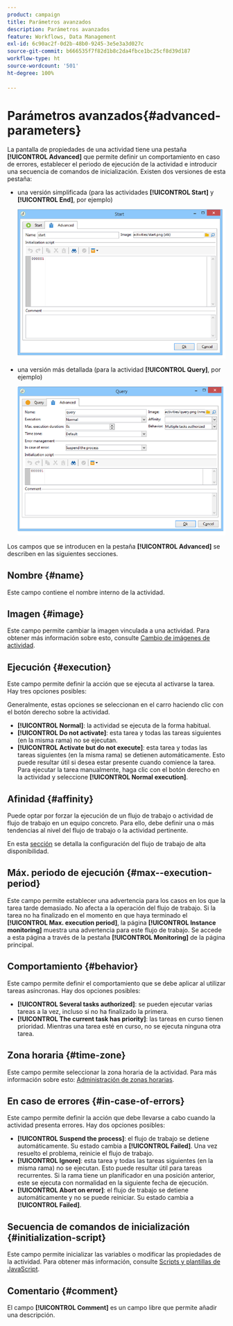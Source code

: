 ```yaml
---
product: campaign
title: Parámetros avanzados
description: Parámetros avanzados
feature: Workflows, Data Management
exl-id: 6c90ac2f-0d2b-48b0-9245-3e5e3a3d027c
source-git-commit: b666535f7f82d1b8c2da4fbce1bc25cf8d39d187
workflow-type: ht
source-wordcount: '501'
ht-degree: 100%

---
```


# Parámetros avanzados{#advanced-parameters}



La pantalla de propiedades de una actividad tiene una pestaña **[!UICONTROL Advanced]** que permite definir un comportamiento en caso de errores, establecer el periodo de ejecución de la actividad e introducir una secuencia de comandos de inicialización. Existen dos versiones de esta pestaña:

* una versión simplificada (para las actividades **[!UICONTROL Start]** y **[!UICONTROL End]**, por ejemplo)

  ![](assets/wf-advanced-basic.png)

* una versión más detallada (para la actividad **[!UICONTROL Query]**, por ejemplo)

  ![](assets/wf-advanced-full.png)

Los campos que se introducen en la pestaña **[!UICONTROL Advanced]** se describen en las siguientes secciones.

## Nombre {#name}

Este campo contiene el nombre interno de la actividad.

## Imagen {#image}

Este campo permite cambiar la imagen vinculada a una actividad. Para obtener más información sobre esto, consulte [Cambio de imágenes de actividad](managing-activity-images.md).

## Ejecución {#execution}

Este campo permite definir la acción que se ejecuta al activarse la tarea. Hay tres opciones posibles:

Generalmente, estas opciones se seleccionan en el carro haciendo clic con el botón derecho sobre la actividad.

* **[!UICONTROL Normal]**: la actividad se ejecuta de la forma habitual.
* **[!UICONTROL Do not activate]**: esta tarea y todas las tareas siguientes (en la misma rama) no se ejecutan.
* **[!UICONTROL Activate but do not execute]**: esta tarea y todas las tareas siguientes (en la misma rama) se detienen automáticamente. Esto puede resultar útil si desea estar presente cuando comience la tarea. Para ejecutar la tarea manualmente, haga clic con el botón derecho en la actividad y seleccione **[!UICONTROL Normal execution]**.

## Afinidad {#affinity}

Puede optar por forzar la ejecución de un flujo de trabajo o actividad de flujo de trabajo en un equipo concreto. Para ello, debe definir una o más tendencias al nivel del flujo de trabajo o la actividad pertinente.

En esta [sección](../../installation/using/configuring-campaign-server.md#high-availability-workflows-and-affinities) se detalla la configuración del flujo de trabajo de alta disponibilidad.


## Máx. periodo de ejecución {#max--execution-period}

Este campo permite establecer una advertencia para los casos en los que la tarea tarde demasiado. No afecta a la operación del flujo de trabajo. Si la tarea no ha finalizado en el momento en que haya terminado el **[!UICONTROL Max. execution period]**, la página **[!UICONTROL Instance monitoring]** muestra una advertencia para este flujo de trabajo. Se accede a esta página a través de la pestaña **[!UICONTROL Monitoring]** de la página principal.

## Comportamiento {#behavior}

Este campo permite definir el comportamiento que se debe aplicar al utilizar tareas asíncronas. Hay dos opciones posibles:

* **[!UICONTROL Several tasks authorized]**: se pueden ejecutar varias tareas a la vez, incluso si no ha finalizado la primera.
* **[!UICONTROL The current task has priority]**: las tareas en curso tienen prioridad. Mientras una tarea esté en curso, no se ejecuta ninguna otra tarea.

## Zona horaria {#time-zone}

Este campo permite seleccionar la zona horaria de la actividad. Para más información sobre esto: [Administración de zonas horarias](managing-time-zones.md).

## En caso de errores {#in-case-of-errors}

Este campo permite definir la acción que debe llevarse a cabo cuando la actividad presenta errores. Hay dos opciones posibles:

* **[!UICONTROL Suspend the process]**: el flujo de trabajo se detiene automáticamente. Su estado cambia a **[!UICONTROL Failed]**. Una vez resuelto el problema, reinicie el flujo de trabajo.
* **[!UICONTROL Ignore]**: esta tarea y todas las tareas siguientes (en la misma rama) no se ejecutan. Esto puede resultar útil para tareas recurrentes. Si la rama tiene un planificador en una posición anterior, este se ejecuta con normalidad en la siguiente fecha de ejecución.
* **[!UICONTROL Abort on error]**: el flujo de trabajo se detiene automáticamente y no se puede reiniciar. Su estado cambia a **[!UICONTROL Failed]**.

## Secuencia de comandos de inicialización {#initialization-script}

Este campo permite inicializar las variables o modificar las propiedades de la actividad. Para obtener más información, consulte [Scripts y plantillas de JavaScript](javascript-scripts-and-templates.md).

## Comentario {#comment}

El campo **[!UICONTROL Comment]** es un campo libre que permite añadir una descripción.
